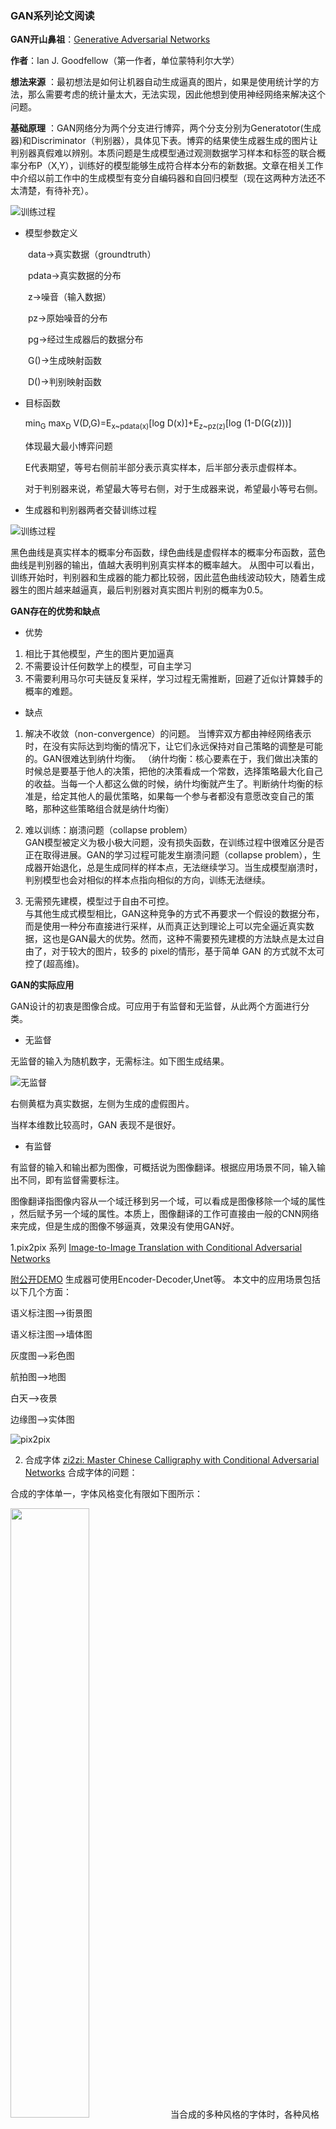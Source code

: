 ### **GAN系列论文阅读**
**GAN开山鼻祖**：[Generative Adversarial Networks](https://arxiv.org/abs/1406.2661)

**作者**：Ian J. Goodfellow（第一作者，单位蒙特利尔大学）

**想法来源** ：最初想法是如何让机器自动生成逼真的图片，如果是使用统计学的方法，那么需要考虑的统计量太大，无法实现，因此他想到使用神经网络来解决这个问题。

**基础原理** ：GAN网络分为两个分支进行博弈，两个分支分别为Generatotor(生成器)和Discriminator（判别器），具体见下表。博弈的结果使生成器生成的图片让判别器真假难以辨别。本质问题是生成模型通过观测数据学习样本和标签的联合概率分布P（X,Y），训练好的模型能够生成符合样本分布的新数据。文章在相关工作中介绍以前工作中的生成模型有变分自编码器和自回归模型（现在这两种方法还不太清楚，有待补充）。

![训练过程](./pic/2.png)

  
 
 - 模型参数定义

  data→真实数据（groundtruth）
  
  pdata→真实数据的分布
  
  z→噪音（输入数据）
  
  pz→原始噪音的分布
  
  pg→经过生成器后的数据分布
  
  G()→生成映射函数
  
  D()→判别映射函数
  
 - 目标函数
 
   min<sub>G</sub> max<sub>D</sub> V(D,G)=E<sub>x~pdata(x)</sub>[log D(x)]+E<sub>z~pz(z)</sub>[log (1-D(G(z)))]

   体现最大最小博弈问题
   
   E代表期望，等号右侧前半部分表示真实样本，后半部分表示虚假样本。
   
   对于判别器来说，希望最大等号右侧，对于生成器来说，希望最小等号右侧。

- 生成器和判别器两者交替训练过程

![训练过程](./pic/1.png)

黑色曲线是真实样本的概率分布函数，绿色曲线是虚假样本的概率分布函数，蓝色曲线是判别器的输出，值越大表明判别真实样本的概率越大。
从图中可以看出，训练开始时，判别器和生成器的能力都比较弱，因此蓝色曲线波动较大，随着生成器生的图片越来越逼真，最后判别器对真实图片判别的概率为0.5。

**GAN存在的优势和缺点**
 - 优势
 1. 相比于其他模型，产生的图片更加逼真
 2. 不需要设计任何数学上的模型，可自主学习
 3. 不需要利用马尔可夫链反复采样，学习过程无需推断，回避了近似计算棘手的概率的难题。
 - 缺点
1. 解决不收敛（non-convergence）的问题。
当博弈双方都由神经网络表示时，在没有实际达到均衡的情况下，让它们永远保持对自己策略的调整是可能的。GAN很难达到纳什均衡。
（纳什均衡：核心要素在于，我们做出决策的时候总是要基于他人的决策，把他的决策看成一个常数，选择策略最大化自己的收益。当每一个人都这么做的时候，纳什均衡就产生了。判断纳什均衡的标准是，给定其他人的最优策略，如果每一个参与者都没有意愿改变自己的策略，那种这些策略组合就是纳什均衡）

2. 难以训练：崩溃问题（collapse problem）  
GAN模型被定义为极小极大问题，没有损失函数，在训练过程中很难区分是否正在取得进展。GAN的学习过程可能发生崩溃问题（collapse problem），生成器开始退化，总是生成同样的样本点，无法继续学习。当生成模型崩溃时，判别模型也会对相似的样本点指向相似的方向，训练无法继续。

3. 无需预先建模，模型过于自由不可控。  
与其他生成式模型相比，GAN这种竞争的方式不再要求一个假设的数据分布，而是使用一种分布直接进行采样，从而真正达到理论上可以完全逼近真实数据，这也是GAN最大的优势。然而，这种不需要预先建模的方法缺点是太过自由了，对于较大的图片，较多的 pixel的情形，基于简单 GAN 的方式就不太可控了(超高维)。

**GAN的实际应用**

GAN设计的初衷是图像合成。可应用于有监督和无监督，从此两个方面进行分类。
- 无监督

无监督的输入为随机数字，无需标注。如下图生成结果。

![无监督](./pic/3.png)

右侧黄框为真实数据，左侧为生成的虚假图片。

当样本维数比较高时，GAN 表现不是很好。

- 有监督

有监督的输入和输出都为图像，可概括说为图像翻译。根据应用场景不同，输入输出不同，即有监督需要标注。

图像翻译指图像内容从一个域迁移到另一个域，可以看成是图像移除一个域的属性 ，然后赋予另一个域的属性。本质上，图像翻译的工作可直接由一般的CNN网络来完成，但是生成的图像不够逼真，效果没有使用GAN好。

 1.pix2pix 系列
 [Image-to-Image Translation with Conditional Adversarial Networks](https://arxiv.org/pdf/1611.07004v1.pdf)
 
 [附公开DEMO](https://affinelayer.com/pixsrv/)
 生成器可使用Encoder-Decoder,Unet等。
 本文中的应用场景包括以下几个方面：
 
 语义标注图-->街景图
 
 语义标注图-->墙体图 

 灰度图-->彩色图
  
 航拍图-->地图
 
 白天-->夜景
  
 边缘图-->实体图
 
 ![pix2pix](./pic/4.png)
 
 2. 合成字体
 [zi2zi: Master Chinese Calligraphy with Conditional Adversarial Networks](https://kaonashi-tyc.github.io/2017/04/06/zi2zi.html)
 合成字体的问题：
 
 合成的字体单一，字体风格变化有限如下图所示：
 
 <img src="./pic/5.jpeg" width="50%" height="50%">
 当合成的多种风格的字体时，各种风格之间模糊，如果要合成多种风格并保证每种风格的合成质量，
 
 解决方法为<b>类别嵌入一对多建模</b>
 
 当同一个汉字可以出现在多种字体当中， pix2pix 模型并没有解决这种一对多的关系。
 
 “类别嵌入”（category embedding）的方法，将不可训练的高斯噪声作为风格嵌入（style embedding）与汉字嵌入（character embedding）串联起来，之后再一并进入解码器。解码器仍旧将同一个汉字映射为同一个向量，但是，解码器会同时考虑汉字和风格两个嵌入来生成目标汉字。生成结果如下图所示：
  
  <img src="./pic/6.jpg" width="50%" height="50%">
 
 
 3.图像分割
 
 ![分割GAN](./pic/8.png)
 
 4. 图像超分辨率
 
![SRGAN](./pic/9.png)

 5.人脸合成
 
 人脸修复
 
 ![人脸修复](./pic/12.png)
 
 多域人脸合成
 
 StarGAN，一种可扩展的、只用一个模型就能执行多个域图片到图片转换任务的方法。StarGAN允许来自不同域的多个数据集在同一个神经网络内并行训练，而其生成器也能充分利用来自5个域的图像特征。
  ![多域人脸合成](./pic/11.jpg)
 
**GAN系列典型文章**
- [CGAN - Conditional Generative Adversarial Nets](https://arxiv.org/abs/1411.1784)
解决问题：原始GAN为无条件生成模型，对所生成的数据的模式没有控制，本文通过在添加类标签等辅助信息，指导数据生成过程。
以手写数字数据集为例：

|Tables         | Are           | Cool  |
| ------------- |:-------------:| -----:|
| col 3 is      | right-aligned | $1600 |
| col 2 is      | centered      |   $12 |
| zebra stripes | are neat      |    $1 |

- [DCGAN - Unsupervised Representation Learning with Deep Convolutional Generative Adversarial Networks](https://arxiv.org/abs/1511.06434)

解决问题：
